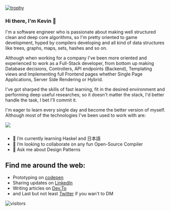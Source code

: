 [![trophy](https://github-profile-trophy.vercel.app/?username=KenyStev&theme=onedark)](https://github.com/ryo-ma/github-profile-trophy)

### Hi there, I'm Kevin 👋

I'm a software engineer who is passionate about making well structured clean and deep core algorithms, so I'm pretty oriented to game development, hyped by compilers developing and all kind of data structures like trees, graphs, maps, sets, hashes and so on.

Although when working for a company I've been more oriented and experienced to work as a Full-Stack developer, from bottom up making Database decisions, Controllers, API endpoints (Backend), Templating views and Implementing full Frontend pages whether Single Page Applications, Server Side Rendering or Hybrid.

I've got sharped the skills of fast learning, fit in the desired environment and performing deep useful researches; so it doesn't matter the stack, I'd better handle the task, I bet I'll commit it.

I'm eager to learn every single day and become the better version of myself. Although most of the technologies I've been used to work with are:
<a href="https://github.com/anuraghazra/github-readme-stats">
  <!-- Change the `github-readme-stats.anuraghazra1.vercel.app` to `github-readme-stats.vercel.app`  -->
  <img align="center" src="https://github-readme-stats.anuraghazra1.vercel.app/api/top-langs/?username=KenyStev&layout=compact&theme=radical" />
</a>

#####

- 🌱 I’m currently learning Haskel and 日本語
- 👯 I’m looking to collaborate on any fun Open-Source Compiler
- 💬 Ask me about Design Patterns

## Find me around the web:
* Prototyping on [codepen](https://codepen.io/kenystev)
* Sharing updates on [LinkedIn](https://www.linkedin.com/in/kevin-estevez-01a12115a)
* Writing articles on [Dev.To](https://dev.to/kenystev)
* and Last but not least [Twitter](https://twitter.com/kenystev) if you wan't to DM

<!--
**KenyStev/KenyStev** is a ✨ _special_ ✨ repository because its `README.md` (this file) appears on your GitHub profile.

Here are some ideas to get you started:

- 🔭 I’m currently working on ...
- 🤔 I’m looking for help with ...
- 📫 How to reach me: ...
- 😄 Pronouns: ...
- ⚡ Fun fact: ...
-->

![visitors](https://visitor-badge.glitch.me/badge?page_id=KenyStev.KenyStev)
